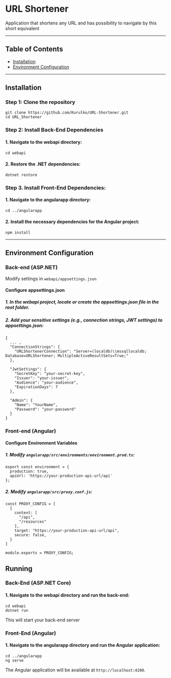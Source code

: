 # URL Shortener

Application that shortens any URL and has possibility to navigate by this short equivalent

---

## Table of Contents

- [Installation](#installation)
- [Environment Configuration](#environment-configuration)

---

## Installation

### Step 1: **Clone the repository**
   ```
   git clone https://github.com/Kurulko/URL-Shortener.git
   cd URL_Shortener
  ```
### Step 2: **Install Back-End Dependencies**

#### 1. Navigate to the webapi directory:
```
cd webapi
```
#### 2. Restore the .NET dependencies:
```
dotnet restore
```
### Step 3. Install Front-End Dependencies:
#### 1. Navigate to the angularapp directory:
```
cd ../angularapp
```
#### 2. Install the necessary dependencies for the Angular project:
```
npm install
```

---

## Environment Configuration

### Back-end (ASP.NET)
Modify settings in `webapi/appsettings.json`

#### Configure appsettings.json

##### 1. In the webapi project, locate or create the appsettings.json file in the root folder.
##### 2. Add your sensitive settings (e.g., connection strings, JWT settings) to appsettings.json:

```
{
  ... ,
  "ConnectionStrings": {
    "URLShortenerConnection": "Server=(localdb)\\mssqllocaldb; Database=URLShortener; MultipleActiveResultSets=True;"
  },

  "JwtSettings": {
    "SecretKey": "your-secret-key",
    "Issuer": "your-issuer",
    "Audience": "your-audience",
    "ExpirationDays": 7
  },

  "Admin": {
    "Name": "YourName",
    "Password": "your-password"
  }
}

```

### Front-end (Angular)

#### Configure Environment Variables

##### 1. Modify `angularapp/src/environments/environment.prod.ts`:
```
export const environment = {
  production: true,
  apiUrl: 'https://your-production-api-url/api'
};
```

##### 2. Modify `angularapp/src/proxy.conf.js`:
```
const PROXY_CONFIG = [
  {
    context: [
      "/api",
      "/resources"
    ],
    target: "https://your-production-api-url/api",
    secure: false,
  }
]

module.exports = PROXY_CONFIG;
```

## Running

### Back-End (ASP.NET Core)

#### 1. Navigate to the webapi directory and run the back-end:
```
cd webapi
dotnet run
```
This will start your back-end server

### Front-End (Angular)

#### 1. Navigate to the angularapp directory and run the Angular application:
```
cd ../angularapp
ng serve
```
The Angular application will be available at `http://localhost:4200`.
